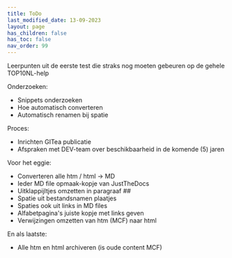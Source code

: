 ```yaml
---
title: ToDo
last_modified_date: 13-09-2023
layout: page
has_children: false
has_toc: false
nav_order: 99
---
```


Leerpunten uit de eerste test die straks nog moeten gebeuren op de gehele TOP10NL-help

Onderzoeken:
- Snippets onderzoeken
- Hoe automatisch converteren
- Automatisch renamen bij spatie

Proces:
- Inrichten GITea publicatie
- Afspraken met DEV-team over beschikbaarheid in de komende (5) jaren

Voor het eggie:
- Converteren alle htm / html -> MD
- Ieder MD file opmaak-kopje van JustTheDocs
- Uitklappijltjes omzetten in paragraaf ##
- Spatie uit bestandsnamen plaatjes
- Spaties ook uit links in MD files
- Alfabetpagina's juiste kopje met links geven
- Verwijzingen omzetten van htm (MCF) naar html


En als laatste:
- Alle htm en html archiveren (is oude content MCF)

